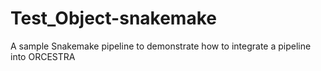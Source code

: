 # Test_Object-snakemake
A sample Snakemake pipeline to demonstrate how to integrate a pipeline into ORCESTRA

